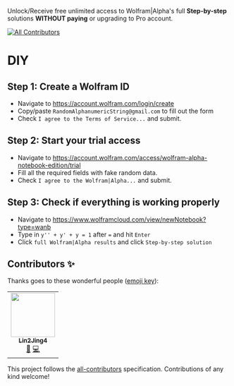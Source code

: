 Unlock/Receive free unlimited access to Wolfram|Alpha's full **Step-by-step** solutions **WITHOUT paying** or upgrading to Pro account.
<!-- ALL-CONTRIBUTORS-BADGE:START - Do not remove or modify this section -->
[![All Contributors](https://img.shields.io/badge/all_contributors-1-orange.svg?style=flat-square)](#contributors-)
<!-- ALL-CONTRIBUTORS-BADGE:END -->

# DIY
## Step 1: Create a Wolfram ID
- Navigate to https://account.wolfram.com/login/create
- Copy/paste `RandomAlphanumericString@gmail.com` to fill out the form
- Check `I agree to the Terms of Service...` and submit.

## Step 2: Start your trial access
- Navigate to https://account.wolfram.com/access/wolfram-alpha-notebook-edition/trial
- Fill all the required fields with fake random data.
- Check `I agree to the Wolfram|Alpha...` and submit.

## Step 3: Check if everything is working properly
- Navigate to https://www.wolframcloud.com/view/newNotebook?type=wanb
- Type in `y'' + y' + y = 1` after `=` and hit `Enter`
- Click `full Wolfram|Alpha results` and click `Step-by-step solution`

## Contributors ✨

Thanks goes to these wonderful people ([emoji key](https://allcontributors.org/docs/en/emoji-key)):

<!-- ALL-CONTRIBUTORS-LIST:START - Do not remove or modify this section -->
<!-- prettier-ignore-start -->
<!-- markdownlint-disable -->
<table>
  <tr>
    <td align="center"><a href="http://fsf.org"><img src="https://avatars2.githubusercontent.com/u/35728132?v=4" width="100px;" alt=""/><br /><sub><b>Lin2Jing4</b></sub></a><br /><a href="#maintenance-Lin2Jing4" title="Maintenance">🚧</a> <a href="https://github.com/Lin2Jing4-personal-sandbox/Lin2Jing4-personal-sandbox/commits?author=Lin2Jing4" title="Code">💻</a></td>
  </tr>
</table>

<!-- markdownlint-enable -->
<!-- prettier-ignore-end -->
<!-- ALL-CONTRIBUTORS-LIST:END -->

This project follows the [all-contributors](https://github.com/all-contributors/all-contributors) specification. Contributions of any kind welcome!